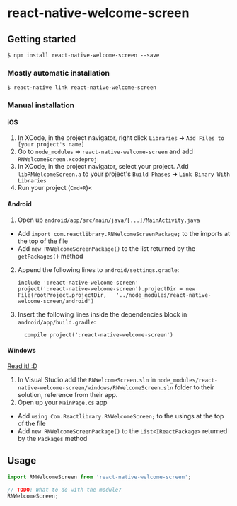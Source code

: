 
# react-native-welcome-screen

## Getting started

`$ npm install react-native-welcome-screen --save`

### Mostly automatic installation

`$ react-native link react-native-welcome-screen`

### Manual installation


#### iOS

1. In XCode, in the project navigator, right click `Libraries` ➜ `Add Files to [your project's name]`
2. Go to `node_modules` ➜ `react-native-welcome-screen` and add `RNWelcomeScreen.xcodeproj`
3. In XCode, in the project navigator, select your project. Add `libRNWelcomeScreen.a` to your project's `Build Phases` ➜ `Link Binary With Libraries`
4. Run your project (`Cmd+R`)<

#### Android

1. Open up `android/app/src/main/java/[...]/MainActivity.java`
  - Add `import com.reactlibrary.RNWelcomeScreenPackage;` to the imports at the top of the file
  - Add `new RNWelcomeScreenPackage()` to the list returned by the `getPackages()` method
2. Append the following lines to `android/settings.gradle`:
  	```
  	include ':react-native-welcome-screen'
  	project(':react-native-welcome-screen').projectDir = new File(rootProject.projectDir, 	'../node_modules/react-native-welcome-screen/android')
  	```
3. Insert the following lines inside the dependencies block in `android/app/build.gradle`:
  	```
      compile project(':react-native-welcome-screen')
  	```

#### Windows
[Read it! :D](https://github.com/ReactWindows/react-native)

1. In Visual Studio add the `RNWelcomeScreen.sln` in `node_modules/react-native-welcome-screen/windows/RNWelcomeScreen.sln` folder to their solution, reference from their app.
2. Open up your `MainPage.cs` app
  - Add `using Com.Reactlibrary.RNWelcomeScreen;` to the usings at the top of the file
  - Add `new RNWelcomeScreenPackage()` to the `List<IReactPackage>` returned by the `Packages` method


## Usage
```javascript
import RNWelcomeScreen from 'react-native-welcome-screen';

// TODO: What to do with the module?
RNWelcomeScreen;
```
  